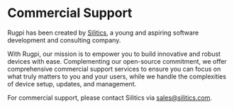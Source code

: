 # Commercial Support

Rugpi has been created by [Silitics](https://silitics.com), a young and aspiring software development and consulting company.

With Rugpi, our mission is to empower you to build innovative and robust devices with ease.
Complementing our open-source commitment, we offer comprehensive commercial support services to ensure you can focus on what truly matters to you and your users, while we handle the complexities of device setup, updates, and management.




For commercial support, please contact Silitics via sales@silitics.com.
